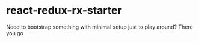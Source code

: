 # react-redux-rx-starter
Need to bootstrap something with minimal setup just to play around? There you go 
